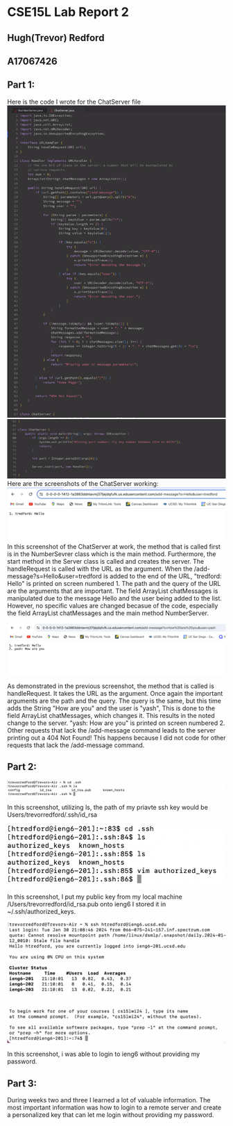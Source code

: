 # CSE15L Lab Report 2
## Hugh(Trevor) Redford
## A17067426

## Part 1:
Here is the code I wrote for the ChatServer file
![Image](ChatServerpt1.jpg)
![Image](ChatServerpt2.jpg)
Here are the screenshots of the ChatServer working:
![Image](CSex1.jpg)
In this screenshot of the ChatServer at work, the method that is called first is in the NumberSevrer class which is the main method. Furthermore, the start method in the Server class is called and creates the server. The handleRequest is called with the URL as the argument. When the /add-message?s=Hello&user=tredford is added to the end of the URL, "tredford: Hello" is printed on screen numbered 1. The path and the query of the URL are the arguments that are important. The field  ArrayList<String> chatMessages is manipulated due to the message Hello and the user being added to the list. However, no specific values are changed becasue of the code, especially the field ArrayList<String> chatMessages and the main method NumberServer. 

![Image](CSex2.png)

As demonstrated in the previous screenshot, the method that is called is handleRequest. It takes the URL as the argument. Once again the important arguments are the path and the query. The query is the same, but this time adds the String "How are you" and the user is "yash", This is done to the field  ArrayList<String> chatMessages, which changes it. This results in the noted change to the server. "yash: How are you" is printed on screen numbered 2. Other requests that lack the /add-message command leads to the server printing out a 404 Not Found! This happens because I did not code for other requests that lack the /add-message command.

## Part 2:
![image](publickey2.png)

In this screenshot, utilizing ls, the path of my priavte ssh key would be Users/trevorredford/.ssh/id_rsa

![image](pt2publickey.png)

In this screenshot, I put my public key from my local machine /Users/trevorredford/id_rsa.pub onto ieng6 I stored it in ~/.ssh/authorized_keys.

![image](nopasswordkey.jpg)

In this screenshot, i was able to login to ieng6 without providing my password.

## Part 3:
During weeks two and three I learned a lot of valuable information. The most important information was how to login to a remote server and create a personalized key that can let me login without providing my password. 
